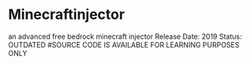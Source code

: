 # Minecraftinjector
an advanced free bedrock minecraft injector
Release Date: 2019
Status: OUTDATED
#SOURCE CODE IS AVAILABLE FOR LEARNING PURPOSES ONLY
